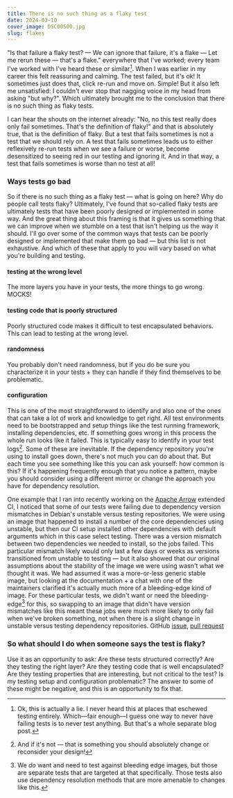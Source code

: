 ```yaml
---
title: There is no such thing as a flaky test 
date: 2024-03-10
cover_image: DSC00500.jpg
slug: flakes
---
```


"Is that failure a flaky test? — We can ignore that failure, it's a flake — Let me rerun these — that's a flake." everywhere that I've worked; every team I've worked with I've heard these or similar[^1]. When I was earlier in my career this felt reassuring and calming. The test failed, but it's ok! It sometimes just does that, click re-run and move on. Simple! But it also left me unsatisfied: I couldn't ever stop that nagging voice in my head from asking "but why?". Which ultimately brought me to the conclusion that there is no such thing as flaky tests.  

I can hear the shouts on the internet already: "No, no this test really does only fail sometimes. That's the definition of flaky!" and that is absolutely true, that is the definition of flaky. But a test that fails sometimes is not a test that we should rely on. A test that fails sometimes leads us to either reflexively re-run tests when we see a failure or worse, become desensitized to seeing red in our testing and ignoring it. And in that way, a test that fails sometimes is worse than no test at all!

### Ways tests go bad

So if there is no such thing as a flaky test — what is going on here? Why do people call tests flaky? Ultimately, I've found that so-called flaky tests are ultimately tests that have been poorly designed or implemented in some way. And the great thing about this framing is that it gives us something that we can improve when we stumble on a test that isn't helping us the way it should. I'll go over some of the common ways that tests can be poorly designed or implemented that make them go bad — but this list is not exhaustive. And which of these that apply to you will vary based on what you're building and testing.


#### testing at the wrong level

The more layers you have in your tests, the more things to go wrong. MOCKS!

#### testing code that is poorly structured

Poorly structured code makes it difficult to test encapsulated behaviors. This can lead to testing at the wrong level.

#### randomness

You probably don't need randomness, but if you do be sure you characterize it in your tests + they can handle if they find themselves to be problematic.

#### configuration

This is one of the most straightforward to identify and also one of the ones that can take a lot of work and knowledge to get right. All test environments need to be bootstrapped and setup things like the test running framework, installing dependencies, etc. If something goes wrong in this process the whole run looks like it failed. This is typically easy to identify in your test logs[^2]. Some of these are inevitable. If the dependency repository you're using to install goes down, there's not much you can do about that. But each time you see something like this you can ask yourself: how common is this? If it's happening frequently enough that you notice a pattern, maybe you should consider using a different mirror or change the approach you have for dependency resolution. 

One example that I ran into recently working on the [Apache Arrow](https://arrow.apache.org) extended CI, I noticed that some of our tests were failing due to dependency version mismatches in Debian's unstable versus testing repositories. We were using an image that happened to install a number of the core dependencies using unstable, but then our CI setup installed other dependencies with default arguments which in this case select testing. There was a version mismatch between two dependencies we needed to install, so the jobs failed. This particular mismatch likely would only last a few days or weeks as versions transitioned from unstable to testing — but it also showed that our original assumptions about the stability of the image we were using wasn't what we thought it was. We had assumed it was a more-or-less generic stable image, but looking at the documentation + a chat with one of the maintainers clarified it's actually much more of a bleeding-edge kind of image. For these particular tests, we didn't want or need the bleeding-edge[^3] for this, so swapping to an image that didn't have version mismatches like this meant these jobs were much more likely to only fail when we've broken something, not when there is a slight change in unstable versus testing dependency repositories. GitHub [issue](https://github.com/apache/arrow/issues/40323), [pull request](https://github.com/apache/arrow/pull/40321)


### So what should I do when someone says the test is flaky?

Use it as an opportunity to ask: Are these tests structured correctly? Are they testing the right layer? Are they testing code that is well encapsulated? Are they testing properties that are interesting, but not critical to the test? Is my testing setup and configuration problematic? The answer to some of these might be negative, and this is an opportunity to fix that. 


[^1]: Ok, this is actually a lie. I never heard this at places that eschewed testing entirely. Which—fair enough—I guess one way to never have failing tests is to never test anything. But that's a whole separate blog post.

[^2]: And if it's not — that is something you should absolutely change or reconsider your design!

[^3]: We *do* want and need to test against bleeding edge images, but those are separate tests that are targeted at that specifically. Those tests also use dependency resolution methods that are more amenable to changes like this. 